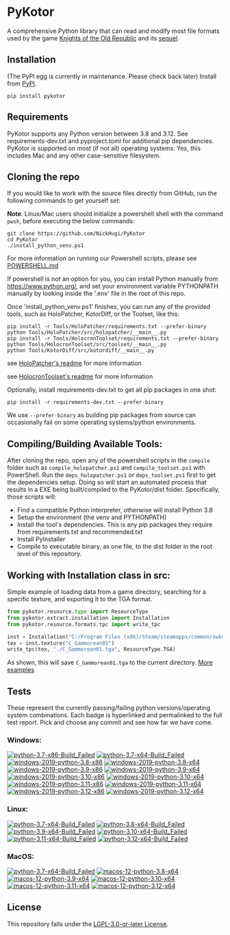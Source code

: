 
PyKotor
=======
A comprehensive Python library that can read and modify most file formats used by the game [Knights of the Old Republic](https://en.wikipedia.org/wiki/Star_Wars:_Knights_of_the_Old_Republic_(video_game)) and its [sequel](https://en.wikipedia.org/wiki/Star_Wars_Knights_of_the_Old_Republic_II:_The_Sith_Lords).

## Installation
(The PyPI egg is currently in maintenance. Please check back later) Install from [PyPI](https://pypi.org/project/PyKotor/).
```commandline
pip install pykotor
```

## Requirements
PyKotor supports any Python version between 3.8 and 3.12. See requirements-dev.txt and pyproject.toml for additional pip dependencies.
PyKotor is supported on most (if not all) operating systems. Yes, this includes Mac and any other case-sensitive filesystem.

## Cloning the repo
If you would like to work with the source files directly from GitHub, run the following commands to get yourself set:

**Note**: Linux/Mac users should initialize a powershell shell with the command `pwsh`, before executing the below commands:

```commandline
git clone https://github.com/NickHugi/PyKotor
cd PyKotor
./install_python_venv.ps1
```
For more information on running our Powershell scripts, please see [POWERSHELL.md](https://github.com/NickHugi/PyKotor/blob/master/POWERSHELL.md)

If powershell is not an option for you, you can install Python manually from https://www.python.org/, and set your environment variable PYTHONPATH manually by looking inside the '.env' file in the root of this repo.


Once 'install_python_venv.ps1' finishes, you can run any of the provided tools, such as HoloPatcher, KotorDiff, or the Toolset, like this:
```commandline
pip install -r Tools/HoloPatcher/requirements.txt --prefer-binary
python Tools/HoloPatcher/src/holopatcher/__main__.py
pip install -r Tools/HolocronToolset/requirements.txt --prefer-binary
python Tools/HolocronToolset/src/toolset/__main__.py
python Tools/KotorDiff/src/kotordiff/__main__.py
```

see [HoloPatcher's readme](https://github.com/NickHugi/PyKotor/tree/master/Tools/HoloPatcher#readme) for more information

see [HolocronToolset's readme](https://github.com/NickHugi/PyKotor/tree/master/Tools/HolocronToolset#readme) for more information

Optionally, install requirements-dev.txt to get all pip packages in one shot:
```commandline
pip install -r requirements-dev.txt --prefer-binary
```
We use `--prefer-binary` as building pip packages from source can occasionally fail on some operating systems/python environments.

## Compiling/Building Available Tools:
After cloning the repo, open any of the powershell scripts in the `compile` folder such as `compile_holopatcher.ps1` and `compile_toolset.ps1` with PowerShell. Run the `deps_holopatcher.ps1` or `deps_toolset.ps1` first to get the dependencies setup. Doing so will start an automated process that results in a EXE being built/compiled to the PyKotor/dist folder. Specifically, those scripts will:
- Find a compatible Python interpreter, otherwise will install Python 3.8
- Setup the environment (the venv and PYTHONPATH)
- Install the tool's dependencies. This is any pip packages they require from requirements.txt and recommended.txt
- Install PyInstaller
- Compile to executable binary, as one file, to the dist folder in the root level of this repository.


## Working with Installation class in src:
Simple example of loading data from a game directory, searching for a specific texture, and exporting it to the TGA format.
```python
from pykotor.resource.type import ResourceType
from pykotor.extract.installation import Installation
from pykotor.resource.formats.tpc import write_tpc

inst = Installation("C:/Program Files (x86)/Steam/steamapps/common/swkotor")
tex = inst.texture("C_Gammorean01")
write_tpc(tex, "./C_Gammorean01.tga", ResourceType.TGA)
```
As shown, this will save `C_Gammorean01.tga` to the current directory.
[More examples](https://github.com/NickHugi/PyKotor/blob/master/Libraries/PyKotor/docs/installation.md)

## Tests

These represent the currently passing/failing python versions/operating system combinations. Each badge is hyperlinked and permalinked to the full test report. Pick and choose any commit and see how far we have come.

### Windows:

<!-- WINDOWS-BADGES-START -->
[![python-3.7-x86-Build_Failed](https://img.shields.io/badge/python--3.7--x86_Build_Failed-lightgrey)](https://github.com/NickHugi/PyKotor/actions/runs/11099797987)
[![python-3.7-x64-Build_Failed](https://img.shields.io/badge/python--3.7--x64_Build_Failed-lightgrey)](https://github.com/NickHugi/PyKotor/actions/runs/11099797987)
[![windows-2019-python-3.8-x86](https://img.shields.io/badge/build-python--3.8--x86_Passing_663-brightgreen?style=plastic&logo=simple-icons&logoColor=%23FF5e34&label=21&labelColor=%23c71818&color=%232f991a)](https://htmlpreview.github.io/?https://github.com/NickHugi/PyKotor/blob/f45eaec43b841c7110d62e9aeca6cc3f0200a5bf/tests/results/b216a226c9983cd52058f96a5e3c995529304d3a/pytest_report_windows-2019_python_3.8_x86/pytest_report.html)
[![windows-2019-python-3.8-x64](https://img.shields.io/badge/build-python--3.8--x64_Passing_663-brightgreen?style=plastic&logo=simple-icons&logoColor=%23FF5e34&label=21&labelColor=%23c71818&color=%232f991a)](https://htmlpreview.github.io/?https://github.com/NickHugi/PyKotor/blob/f45eaec43b841c7110d62e9aeca6cc3f0200a5bf/tests/results/b216a226c9983cd52058f96a5e3c995529304d3a/pytest_report_windows-2019_python_3.8_x64/pytest_report.html)
[![windows-2019-python-3.9-x86](https://img.shields.io/badge/build-python--3.9--x86_Passing_663-brightgreen?style=plastic&logo=simple-icons&logoColor=%23FF5e34&label=21&labelColor=%23c71818&color=%232f991a)](https://htmlpreview.github.io/?https://github.com/NickHugi/PyKotor/blob/f45eaec43b841c7110d62e9aeca6cc3f0200a5bf/tests/results/b216a226c9983cd52058f96a5e3c995529304d3a/pytest_report_windows-2019_python_3.9_x86/pytest_report.html)
[![windows-2019-python-3.9-x64](https://img.shields.io/badge/build-python--3.9--x64_Passing_663-brightgreen?style=plastic&logo=simple-icons&logoColor=%23FF5e34&label=21&labelColor=%23c71818&color=%232f991a)](https://htmlpreview.github.io/?https://github.com/NickHugi/PyKotor/blob/f45eaec43b841c7110d62e9aeca6cc3f0200a5bf/tests/results/b216a226c9983cd52058f96a5e3c995529304d3a/pytest_report_windows-2019_python_3.9_x64/pytest_report.html)
[![windows-2019-python-3.10-x86](https://img.shields.io/badge/build-python--3.10--x86_Passing_663-brightgreen?style=plastic&logo=simple-icons&logoColor=%23FF5e34&label=21&labelColor=%23c71818&color=%232f991a)](https://htmlpreview.github.io/?https://github.com/NickHugi/PyKotor/blob/f45eaec43b841c7110d62e9aeca6cc3f0200a5bf/tests/results/b216a226c9983cd52058f96a5e3c995529304d3a/pytest_report_windows-2019_python_3.10_x86/pytest_report.html)
[![windows-2019-python-3.10-x64](https://img.shields.io/badge/build-python--3.10--x64_Passing_663-brightgreen?style=plastic&logo=simple-icons&logoColor=%23FF5e34&label=21&labelColor=%23c71818&color=%232f991a)](https://htmlpreview.github.io/?https://github.com/NickHugi/PyKotor/blob/f45eaec43b841c7110d62e9aeca6cc3f0200a5bf/tests/results/b216a226c9983cd52058f96a5e3c995529304d3a/pytest_report_windows-2019_python_3.10_x64/pytest_report.html)
[![windows-2019-python-3.11-x86](https://img.shields.io/badge/build-python--3.11--x86_Passing_663-brightgreen?style=plastic&logo=simple-icons&logoColor=%23FF5e34&label=21&labelColor=%23c71818&color=%232f991a)](https://htmlpreview.github.io/?https://github.com/NickHugi/PyKotor/blob/f45eaec43b841c7110d62e9aeca6cc3f0200a5bf/tests/results/b216a226c9983cd52058f96a5e3c995529304d3a/pytest_report_windows-2019_python_3.11_x86/pytest_report.html)
[![windows-2019-python-3.11-x64](https://img.shields.io/badge/build-python--3.11--x64_Passing_663-brightgreen?style=plastic&logo=simple-icons&logoColor=%23FF5e34&label=21&labelColor=%23c71818&color=%232f991a)](https://htmlpreview.github.io/?https://github.com/NickHugi/PyKotor/blob/f45eaec43b841c7110d62e9aeca6cc3f0200a5bf/tests/results/b216a226c9983cd52058f96a5e3c995529304d3a/pytest_report_windows-2019_python_3.11_x64/pytest_report.html)
[![windows-2019-python-3.12-x86](https://img.shields.io/badge/build-python--3.12--x86_Passing_663-brightgreen?style=plastic&logo=simple-icons&logoColor=%23FF5e34&label=21&labelColor=%23c71818&color=%232f991a)](https://htmlpreview.github.io/?https://github.com/NickHugi/PyKotor/blob/f45eaec43b841c7110d62e9aeca6cc3f0200a5bf/tests/results/b216a226c9983cd52058f96a5e3c995529304d3a/pytest_report_windows-2019_python_3.12_x86/pytest_report.html)
[![windows-2019-python-3.12-x64](https://img.shields.io/badge/build-python--3.12--x64_Passing_663-brightgreen?style=plastic&logo=simple-icons&logoColor=%23FF5e34&label=21&labelColor=%23c71818&color=%232f991a)](https://htmlpreview.github.io/?https://github.com/NickHugi/PyKotor/blob/f45eaec43b841c7110d62e9aeca6cc3f0200a5bf/tests/results/b216a226c9983cd52058f96a5e3c995529304d3a/pytest_report_windows-2019_python_3.12_x64/pytest_report.html)
<!-- WINDOWS-BADGES-END -->

### Linux:

<!-- LINUX-BADGES-START -->
[![python-3.7-x64-Build_Failed](https://img.shields.io/badge/python--3.7--x64_Build_Failed-lightgrey)](https://github.com/NickHugi/PyKotor/actions/runs/11099797987)
[![python-3.8-x64-Build_Failed](https://img.shields.io/badge/python--3.8--x64_Build_Failed-lightgrey)](https://github.com/NickHugi/PyKotor/actions/runs/11099797987)
[![python-3.9-x64-Build_Failed](https://img.shields.io/badge/python--3.9--x64_Build_Failed-lightgrey)](https://github.com/NickHugi/PyKotor/actions/runs/11099797987)
[![python-3.10-x64-Build_Failed](https://img.shields.io/badge/python--3.10--x64_Build_Failed-lightgrey)](https://github.com/NickHugi/PyKotor/actions/runs/11099797987)
[![python-3.11-x64-Build_Failed](https://img.shields.io/badge/python--3.11--x64_Build_Failed-lightgrey)](https://github.com/NickHugi/PyKotor/actions/runs/11099797987)
[![python-3.12-x64-Build_Failed](https://img.shields.io/badge/python--3.12--x64_Build_Failed-lightgrey)](https://github.com/NickHugi/PyKotor/actions/runs/11099797987)
<!-- LINUX-BADGES-END -->

### MacOS:

<!-- MACOS-BADGES-START -->
[![python-3.7-x64-Build_Failed](https://img.shields.io/badge/python--3.7--x64_Build_Failed-lightgrey)](https://github.com/NickHugi/PyKotor/actions/runs/11099797987)
[![macos-12-python-3.8-x64](https://img.shields.io/badge/build-python--3.8--x64_Passing_660-brightgreen?style=plastic&logo=simple-icons&logoColor=%23FF5e34&label=24&labelColor=%23c71818&color=%232f991a)](https://htmlpreview.github.io/?https://github.com/NickHugi/PyKotor/blob/f45eaec43b841c7110d62e9aeca6cc3f0200a5bf/tests/results/b216a226c9983cd52058f96a5e3c995529304d3a/pytest_report_macos-12_python_3.8_x64/pytest_report.html)
[![macos-12-python-3.9-x64](https://img.shields.io/badge/build-python--3.9--x64_Passing_660-brightgreen?style=plastic&logo=simple-icons&logoColor=%23FF5e34&label=24&labelColor=%23c71818&color=%232f991a)](https://htmlpreview.github.io/?https://github.com/NickHugi/PyKotor/blob/f45eaec43b841c7110d62e9aeca6cc3f0200a5bf/tests/results/b216a226c9983cd52058f96a5e3c995529304d3a/pytest_report_macos-12_python_3.9_x64/pytest_report.html)
[![macos-12-python-3.10-x64](https://img.shields.io/badge/build-python--3.10--x64_Passing_660-brightgreen?style=plastic&logo=simple-icons&logoColor=%23FF5e34&label=24&labelColor=%23c71818&color=%232f991a)](https://htmlpreview.github.io/?https://github.com/NickHugi/PyKotor/blob/f45eaec43b841c7110d62e9aeca6cc3f0200a5bf/tests/results/b216a226c9983cd52058f96a5e3c995529304d3a/pytest_report_macos-12_python_3.10_x64/pytest_report.html)
[![macos-12-python-3.11-x64](https://img.shields.io/badge/build-python--3.11--x64_Passing_660-brightgreen?style=plastic&logo=simple-icons&logoColor=%23FF5e34&label=24&labelColor=%23c71818&color=%232f991a)](https://htmlpreview.github.io/?https://github.com/NickHugi/PyKotor/blob/f45eaec43b841c7110d62e9aeca6cc3f0200a5bf/tests/results/b216a226c9983cd52058f96a5e3c995529304d3a/pytest_report_macos-12_python_3.11_x64/pytest_report.html)
[![macos-12-python-3.12-x64](https://img.shields.io/badge/build-python--3.12--x64_Passing_662-brightgreen?style=plastic&logo=simple-icons&logoColor=%23FF5e34&label=22&labelColor=%23c71818&color=%232f991a)](https://htmlpreview.github.io/?https://github.com/NickHugi/PyKotor/blob/f45eaec43b841c7110d62e9aeca6cc3f0200a5bf/tests/results/b216a226c9983cd52058f96a5e3c995529304d3a/pytest_report_macos-12_python_3.12_x64/pytest_report.html)
<!-- MACOS-BADGES-END -->

## License
This repository falls under the [LGPL-3.0-or-later License](https://github.com/NickHugi/PyKotor/blob/master/LICENSE).



































